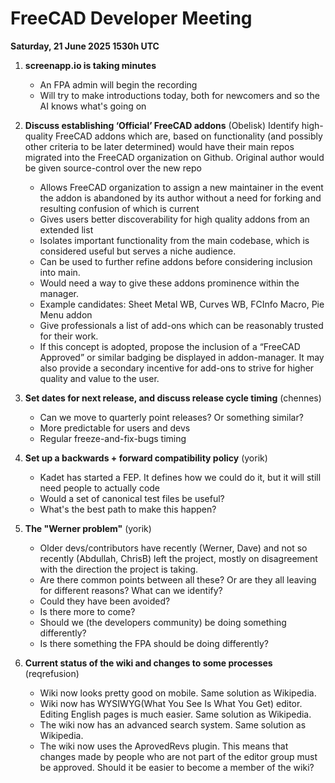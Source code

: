 # FreeCAD Developer Meeting

**Saturday, 21 June 2025 1530h UTC**

1. **screenapp.io is taking minutes**
   - An FPA admin will begin the recording
   - Will try to make introductions today, both for newcomers and so the AI knows what's going on

2. **Discuss establishing ‘Official’ FreeCAD addons** (Obelisk)
Identify high-quality FreeCAD addons which are, based on functionality (and possibly other criteria to be later determined) would have their main repos migrated into the FreeCAD organization on Github. 
Original author would be given source-control over the new repo

   - Allows FreeCAD organization to assign a new maintainer in the event the addon is abandoned by its author without a need for forking and resulting confusion of which is current
   - Gives users better discoverability for high quality addons from an extended list
   - Isolates important functionality from the main codebase, which is considered useful but serves a niche audience.
   - Can be used to further refine addons before considering inclusion into main.
   - Would need a way to give these addons prominence within the manager.
   - Example candidates: Sheet Metal WB, Curves WB, FCInfo Macro, Pie Menu addon
   - Give professionals a list of add-ons which can be reasonably trusted for their work.
   - If this concept is adopted, propose the inclusion of a “FreeCAD Approved” or similar badging be displayed in addon-manager. It may also provide a secondary incentive for add-ons to strive for higher quality and value to the user.

3. **Set dates for next release, and discuss release cycle timing** (chennes)
   - Can we move to quarterly point releases? Or something similar?
   - More predictable for users and devs
   - Regular freeze-and-fix-bugs timing

4. **Set up a backwards + forward compatibility policy** (yorik)
   - Kadet has started a FEP. It defines how we could do it, but it will still need people to actually code
   - Would a set of canonical test files be useful?
   - What's the best path to make this happen?
  
5. **The "Werner problem"** (yorik)
   - Older devs/contributors have recently (Werner, Dave) and not so recently (Abdullah, ChrisB) left the project, mostly on disagreement with the direction the project is taking.
   - Are there common points between all these? Or are they all leaving for different reasons? What can we identify?
   - Could they have been avoided?
   - Is there more to come?
   - Should we (the developers community) be doing something differently?
   - Is there something the FPA should be doing differently?
  
6. **Current status of the wiki and changes to some processes** (reqrefusion)
   - Wiki now looks pretty good on mobile. Same solution as Wikipedia.
   - Wiki now has WYSIWYG(What You See Is What You Get) editor. Editing English pages is much easier. Same solution as Wikipedia.
   - The wiki now has an advanced search system. Same solution as Wikipedia.
   - The wiki now uses the AprovedRevs plugin. This means that changes made by people who are not part of the editor group must be approved. Should it be easier to become a member of the wiki?

